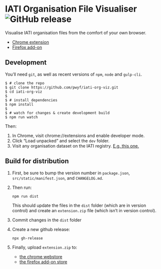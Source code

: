 # IATI Organisation File Visualiser ![GitHub release](https://img.shields.io/github/release/pwyf/iati-org-viz.svg)

Visualise IATI organisation files from the comfort of your own browser.

 * [Chrome extension](https://chrome.google.com/webstore/detail/iati-organisation-file-vi/akignlamolglcjboilhajenkkkcnohjj)
 * [Firefox add-on](https://addons.mozilla.org/en-GB/firefox/addon/iati-org-file-visualiser/)

## Development

You’ll need `git`, as well as recent versions of `npm`, `node` and `gulp-cli`.

```shell
$ # clone the repo
$ git clone https://github.com/pwyf/iati-org-viz.git
$ cd iati-org-viz
$
$ # install dependencies
$ npm install
$
$ # watch for changes & create development build
$ npm run watch
```

Then:

 1. In Chrome, visit chrome://extensions and enable developer mode.
 2. Click “Load unpacked” and select the `dev` folder.
 3. Visit any organisation dataset on the IATI registry. [E.g. this one.](https://www.iatiregistry.org/dataset/unitedstates-dosandusaid)

## Build for distribution

1. First, be sure to bump the version number in `package.json`, `src/static/manifest.json`, and `CHANGELOG.md`.
2. Then run:

   ```shell
   npm run dist
   ```

   This should update the files in the `dist` folder (which are in version control) and create an `extension.zip` file (which isn’t in version control).

3. Commit changes in the `dist` folder
4. Create a new github release:

   ```shell
   npx gh-release
   ```

5. Finally, upload `extension.zip` to:

    * [the chrome webstore](https://chrome.google.com/webstore/developer/dashboard/)
    * [the firefox add-on store](https://addons.mozilla.org/en-GB/developers/addons)
